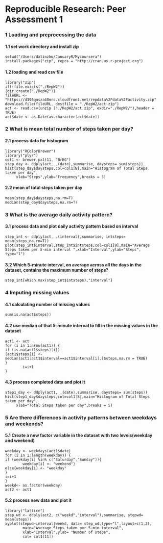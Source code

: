 # Reproducible Research: Peer Assessment 1

### 1 Loading and preprocessing the data
#### 1.1 set work directory and install zip
```{r, results="hide",cache=TRUE}
setwd("/Users/dalinzhu/JanuaryR/Mycoursera")
install.packages("zip", repos = "http://cran.us.r-project.org")
```
#### 1.2 loading and read csv file
```{r, results="asis",cache=TRUE}
library("zip")
if(!file.exists("./RepW2"))
{dir.create("./RepW2")}
fileURL <- "https://d396qusza40orc.cloudfront.net/repdata%2Fdata%2Factivity.zip"
download.file(fileURL, destfile = "./RepW2/act.zip")
act <- read.csv(unzip ("./RepW2/act.zip", exdir="./RepW2/"),header = TRUE)
act$date <- as.Date(as.character(act$date))
```
### 2 What is mean total number of steps taken per day?
#### 2.1 process data for histogram
```{r results="asis",cache=TRUE}
library("RColorBrewer")
library("plyr")
col1 <- brewer.pal(11, "BrBG")
step_day <- ddply(act, .(date),summarise, daysteps= sum(steps))
hist(step_day$daysteps,col=col1[8],main="Histogram of Total Steps taken per day",
     xlab="Steps",ylab="Frequency",breaks = 5)
```

#### 2.2 mean of total steps taken per day
```{r results="asis",cache=TRUE}
mean(step_day$daysteps,na.rm=T)
median(step_day$daysteps,na.rm=T)
```

### 3 What is the average daily activity pattern?
#### 3.1 process data and plot daily activity pattern based on interval
```{r results="asis",cache=TRUE}
step_int <- ddply(act, .(interval),summarise, intsteps= mean(steps,na.rm=T))
plot(step_int$interval,step_int$intsteps,col=col1[9],main="Average Steps taken per 5-min interval ",xlab="Interval",ylab="Steps", type="l")
```

#### 3.2 Which 5-minute interval, on average across all the days in the dataset, contains the maximum number of steps?
```{r results="asis",cache=TRUE}
step_int[which.max(step_int$intsteps),"interval"]
```

### 4 Imputing missing values
#### 4.1 calculating number of missing values
```{r results="asis",cache=TRUE}
sum(is.na(act$steps))
```

#### 4.2 use median of that 5-minute interval to fill in the missing values in the dataset
```{r results="asis",cache=TRUE}
act1 <- act
for (i in 1:nrow(act1)) {
if (is.na(act1$steps)[i]) 
{act1$steps[i] <- median(act1[act1$interval==act1$interval[i],]$steps,na.rm = TRUE)
}
        i=i+1
}
```
#### 4.3 process completed data and plot it 
```{r results="asis",cache=TRUE}
step1_day <- ddply(act1, .(date),summarise, daysteps= sum(steps))
hist(step1_day$daysteps,col=col1[8],main="Histogram of Total Steps taken per day",
     xlab="Total Steps taken per day",breaks = 5)
```

### 5 Are there differences in activity patterns between weekdays and weekends?
#### 5.1 Create a new factor variable in the dataset with two levels(weekday and weekend)
```{r results="asis",cache=TRUE}
weekday <- weekdays(act1$date)
for (i in 1:length(weekday)) {
if (weekday[i] %in% c("Saturday","Sunday")){
        weekday[i] <- "weekend"}
else{weekday[i] <- "weekday"
}
i=i+1
}
weekd<- as.factor(weekday) 
act2 <- act1
```
#### 5.2 process new data and plot it
```{r results="asis",cache=TRUE}
library("lattice")
step_wd <- ddply(act2, c("weekd","interval"),summarise, stepwd= mean(steps))
xyplot(stepwd~interval|weekd, data= step_wd,type="l",layout=c(1,2),
        main="Average Steps taken per 5-min interval",
        xlab="Interval",ylab= "Number of steps",
        col= col1[11])
```
